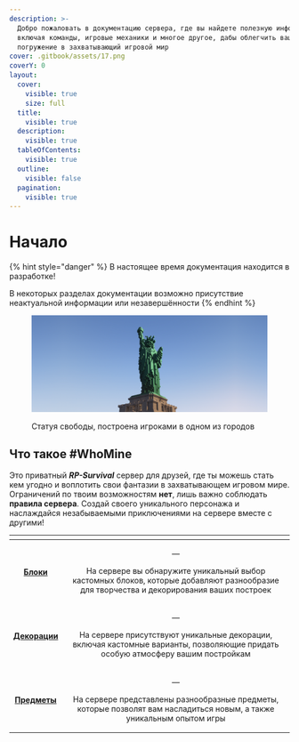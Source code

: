 ```yaml
---
description: >-
  Добро пожаловать в документацию сервера, где вы найдете полезную информацию,
  включая команды, игровые механики и многое другое, дабы облегчить ваше
  погружение в захватывающий игровой мир
cover: .gitbook/assets/17.png
coverY: 0
layout:
  cover:
    visible: true
    size: full
  title:
    visible: true
  description:
    visible: true
  tableOfContents:
    visible: true
  outline:
    visible: false
  pagination:
    visible: true
---
```


# Начало

{% hint style="danger" %}
В настоящее время документация находится в разработке!

В некоторых разделах документации возможно присутствие неактуальной информации или незавершённости
{% endhint %}

<figure><img src=".gitbook/assets/4.png" alt=""><figcaption><p>Статуя свободы, построена игроками в одном из городов</p></figcaption></figure>

## Что такое #WhoMine

Это приватный _**RP-Survival**_ сервер для друзей, где ты можешь стать кем угодно и воплотить свои фантазии в захватывающем игровом мире. Ограничений по твоим возможностям **нет**, лишь важно соблюдать **правила сервера**. Создай своего уникального персонажа и наслаждайся незабываемыми приключениями на сервере вместе с другими!



<table data-view="cards"><thead><tr><th align="center"></th><th align="center"></th></tr></thead><tbody><tr><td align="center"><a href="mechanics-and-commands/custom-assortment/blocks.md"><strong>Блоки</strong></a></td><td align="center"><p>—</p><p>На сервере вы обнаружите уникальный выбор кастомных блоков, которые добавляют разнообразие для творчества и декорирования ваших построек</p></td></tr><tr><td align="center"><a href="mechanics-and-commands/custom-assortment/decorations.md"><strong>Декорации</strong></a></td><td align="center"><p>—</p><p>На сервере присутствуют уникальные декорации, включая кастомные варианты, позволяющие придать особую атмосферу вашим постройкам</p></td></tr><tr><td align="center"><a href="mechanics-and-commands/custom-assortment/items.md"><strong>Предметы</strong></a></td><td align="center"><p>—</p><p>На сервере представлены разнообразные предметы, которые позволят вам насладиться новым, а также уникальным опытом игры</p></td></tr></tbody></table>
